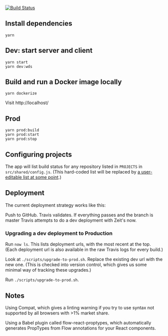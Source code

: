 [![Build Status](https://travis-ci.org/BillyZac/build-monitor.svg?branch=master)](https://travis-ci.org/BillyZac/build-monitor)

## Install dependencies
```
yarn
```

## Dev: start server and client
```
yarn start
yarn dev:wds
```

## Build and run a Docker image locally
```
yarn dockerize
```
Visit http://localhost/


## Prod
```
yarn prod:build
yarn prod:start
yarn prod:stop
```

## Configuring projects
The app will list build status for any repository listed in `PROJECTS` in `src/shared/config.js`. (This hard-coded list will be replaced by [a user-editable list at some point](https://github.com/BillyZac/build-monitor/issues/23).)

## Deployment
The current deployment strategy works like this:

Push to GitHub.
Travis validates. If everything passes and the branch is master
Travis attempts to do a dev deployment with Zeit's now.

### Upgrading a dev deployment to Production
Run `now ls`. This lists deployment urls, with the most recent at the top. (Each deployment url is also available in the raw Travis logs for every build.)

Look at `./scripts/upgrade-to-prod.sh`. Replace the existing dev url with the new one. (This is checked into version control, which gives us some minimal way of tracking these upgrades.)

Run `./scripts/upgrade-to-prod.sh`.

## Notes
Using Compat, which gives a linting warning if you try to use syntax not supported by all browsers with >1% market share.

Using a Babel plugin called flow-react-proptypes, which automatically generates PropTypes from Flow annotations for your React components.
